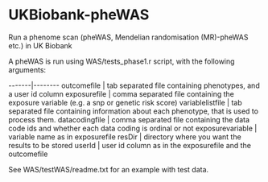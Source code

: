 # UKBiobank-pheWAS
Run a phenome scan (pheWAS, Mendelian randomisation (MR)-pheWAS etc.) in UK Biobank



A pheWAS is run using WAS/tests_phase1.r script, with the following arguments:

-------|--------
outcomefile 		| tab separated file containing phenotypes, and a user id column
exposurefile 		| comma separated file containing the exposure variable (e.g. a snp or genetic risk score)
variablelistfile 	| tab separated file containing information about each phenotype, that is used to process them.
datacodingfile 		| comma separated file containing the data code ids and whether each data coding is ordinal or not
exposurevariable 	| variable name as in exposurefile
resDir 			| directory where you want the results to be stored
userId 			| user id column as in the exposurefile and the outcomefile


See WAS/testWAS/readme.txt for an example with test data.
